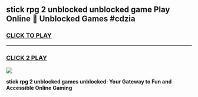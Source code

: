
## stick rpg 2 unblocked unblocked game Play Online 👋 Unblocked Games #cdzia
<h3>
<a href="https://premium.freeplayer.one?title=stick_rpg_2_unblocked&ref=21F">CLICK TO PLAY</a></h3>
<hr>

<h3>
<a href="https://premium.freeplayer.one?title=stick_rpg_2_unblocked&ref=21F">CLICK 2 PLAY</a>
  
</h3>

<a href="https://premium.freeplayer.one?title=stick_rpg_2_unblocked&ref=21F/"><img src="https://clearcache.store/games.png"></a>


**stick rpg 2 unblocked games unblocked: Your Gateway to Fun and Accessible Online Gaming**
